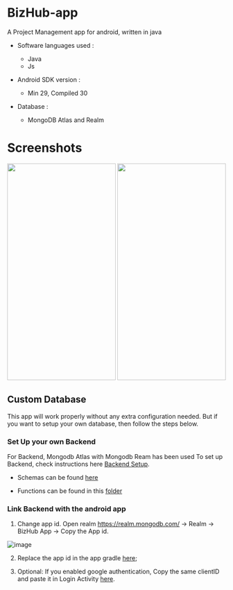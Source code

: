 # BizHub-app

A Project Management app for android, written in java



* Software languages used :
  *  Java
  *  Js
 
* Android SDK version : 
  * Min 29, Compiled 30
  
* Database :
  * MongoDB Atlas and Realm 


# Screenshots
<img src="https://user-images.githubusercontent.com/25072114/122976227-c607bc80-d3b1-11eb-85cd-4a9f4bac99b8.jpg" width="250" height="500">
<img src="https://user-images.githubusercontent.com/25072114/122976240-cacc7080-d3b1-11eb-8faa-a23b9f4a56de.jpg" width="250" height="500">



## Custom Database 
This app will work properly without any extra configuration needed. But if you want to setup your own database, then follow the steps below.

### Set Up your own Backend 
For Backend, Mongodb Atlas with Mongodb Ream has been used
To set up Backend, check instructions here [Backend Setup](https://github.com/Nishidh25/BizHub/tree/master/bizhub_realm_backend#get-started).

* Schemas can be found [here](https://github.com/Nishidh25/BizHub/tree/master/bizhub_realm_backend/services/mongodb-atlas/rules)

* Functions can be found in this [folder](https://github.com/Nishidh25/BizHub/tree/master/bizhub_realm_backend/functions)


### Link Backend with the android app
1. Change app id. Open realm https://realm.mongodb.com/ -> Realm -> BizHub App -> Copy the App id. 

![image](https://user-images.githubusercontent.com/25072114/122970124-221b1280-d3ab-11eb-8a5b-e3c98de5c666.png)

2. Replace the app id in the app gradle [here](https://github.com/Nishidh25/BizHub/blob/972bb96849b240c7eaf97c7930cc588ff7732ea2/app/build.gradle#L22);

3. Optional: If you enabled google authentication, Copy the same clientID and paste it in Login Activity [here](https://github.com/Nishidh25/BizHub/blob/972bb96849b240c7eaf97c7930cc588ff7732ea2/app/src/main/java/com/bd/bizhub/LoginActivity.java#L176).
